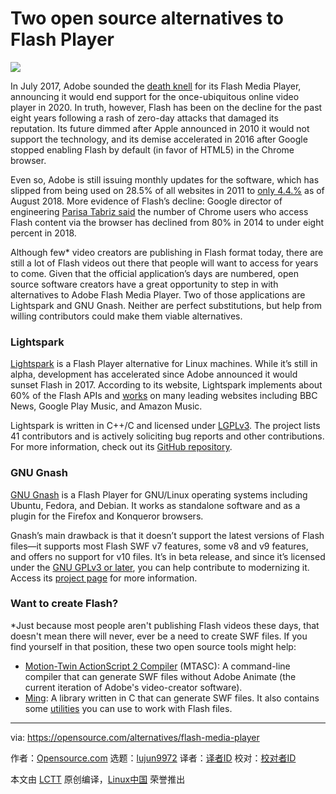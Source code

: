 Two open source alternatives to Flash Player
======

![](https://opensource.com/sites/default/files/styles/image-full-size/public/lead-images/bulb-light-energy-power-idea.png?itok=zTEEmTZB)

In July 2017, Adobe sounded the [death knell][1] for its Flash Media Player, announcing it would end support for the once-ubiquitous online video player in 2020. In truth, however, Flash has been on the decline for the past eight years following a rash of zero-day attacks that damaged its reputation. Its future dimmed after Apple announced in 2010 it would not support the technology, and its demise accelerated in 2016 after Google stopped enabling Flash by default (in favor of HTML5) in the Chrome browser.

Even so, Adobe is still issuing monthly updates for the software, which has slipped from being used on 28.5% of all websites in 2011 to [only 4.4.%][2] as of August 2018. More evidence of Flash’s decline: Google director of engineering [Parisa Tabriz said][3] the number of Chrome users who access Flash content via the browser has declined from 80% in 2014 to under eight percent in 2018.

Although few* video creators are publishing in Flash format today, there are still a lot of Flash videos out there that people will want to access for years to come. Given that the official application’s days are numbered, open source software creators have a great opportunity to step in with alternatives to Adobe Flash Media Player. Two of those applications are Lightspark and GNU Gnash. Neither are perfect substitutions, but help from willing contributors could make them viable alternatives.

### Lightspark

[Lightspark][4] is a Flash Player alternative for Linux machines. While it’s still in alpha, development has accelerated since Adobe announced it would sunset Flash in 2017. According to its website, Lightspark implements about 60% of the Flash APIs and [works][5] on many leading websites including BBC News, Google Play Music, and Amazon Music.

Lightspark is written in C++/C and licensed under [LGPLv3][6]. The project lists 41 contributors and is actively soliciting bug reports and other contributions. For more information, check out its [GitHub repository][5].

### GNU Gnash

[GNU Gnash][7] is a Flash Player for GNU/Linux operating systems including Ubuntu, Fedora, and Debian. It works as standalone software and as a plugin for the Firefox and Konqueror browsers.

Gnash’s main drawback is that it doesn’t support the latest versions of Flash files—it supports most Flash SWF v7 features, some v8 and v9 features, and offers no support for v10 files. It’s in beta release, and since it’s licensed under the [GNU GPLv3 or later][8], you can help contribute to modernizing it. Access its [project page][9] for more information.

### Want to create Flash?

*Just because most people aren't publishing Flash videos these days, that doesn't mean there will never, ever be a need to create SWF files. If you find yourself in that position, these two open source tools might help:

  * [Motion-Twin ActionScript 2 Compiler][10] (MTASC): A command-line compiler that can generate SWF files without Adobe Animate (the current iteration of Adobe's video-creator software).
  * [Ming][11]: A library written in C that can generate SWF files. It also contains some [utilities][12] you can use to work with Flash files.



--------------------------------------------------------------------------------

via: https://opensource.com/alternatives/flash-media-player

作者：[Opensource.com][a]
选题：[lujun9972](https://github.com/lujun9972)
译者：[译者ID](https://github.com/译者ID)
校对：[校对者ID](https://github.com/校对者ID)

本文由 [LCTT](https://github.com/LCTT/TranslateProject) 原创编译，[Linux中国](https://linux.cn/) 荣誉推出

[a]: https://opensource.com
[1]: https://theblog.adobe.com/adobe-flash-update/
[2]: https://w3techs.com/technologies/details/cp-flash/all/all
[3]: https://www.bleepingcomputer.com/news/security/google-chrome-flash-usage-declines-from-80-percent-in-2014-to-under-8-percent-today/
[4]: http://lightspark.github.io/
[5]: https://github.com/lightspark/lightspark/wiki/Site-Support
[6]: https://github.com/lightspark/lightspark/blob/master/COPYING
[7]: https://www.gnu.org/software/gnash/
[8]: http://www.gnu.org/licenses/gpl-3.0.html
[9]: http://savannah.gnu.org/projects/gnash/
[10]: http://tech.motion-twin.com/mtasc.html
[11]: http://www.libming.org/
[12]: http://www.libming.org/WhatsIncluded
